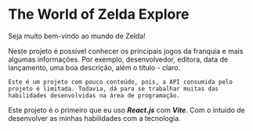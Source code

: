 # The World of Zelda Explore

Seja muito bem-vindo ao mundo de Zelda!

Neste projeto é possível conhecer os principais jogos da franquia e mais algumas informações. Por exemplo, desenvolvedor, editora, data de lançamento, uma boa descrição, além o título - claro.

`
Este é um projeto com pouco conteúdo, pois, a API consumida pelo projeto é limitada. Todavia, dá para se trabalhar muitas das habilidades desenvolvidas na área de programação.
`

Este projeto é o primeiro que eu uso <i><b>React.js</b></i> com <i><b>Vite</b></i>. Com o intuido de desenvolver as minhas habilidades com a tecnologia.

<br><br>

<img src="./src/imgs/zelda.gif" alt="" />